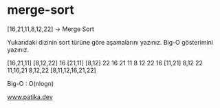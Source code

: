 # merge-sort

[16,21,11,8,12,22] -> Merge Sort

Yukarıdaki dizinin sort türüne göre aşamalarını yazınız.
Big-O gösterimini yazınız.

[16,21,11] [8,12,22]
16   [21,11]  [8,12] 22
16 21 11      8 12 22
16 [11,21]    8,12 22
11,16,21      8,12,22
[8,11,12,16,21,22]

Big-O : O(nlogn)

www.patika.dev
